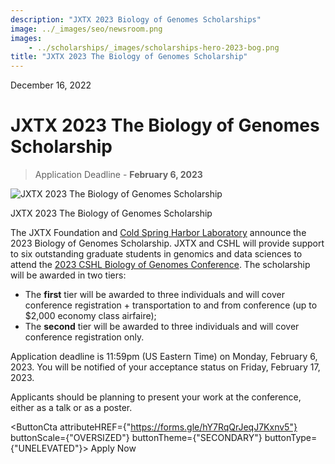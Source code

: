 ```yaml
---
description: "JXTX 2023 Biology of Genomes Scholarships"
image: ../_images/seo/newsroom.png
images:
    - ../scholarships/_images/scholarships-hero-2023-bog.png
title: "JXTX 2023 The Biology of Genomes Scholarship"
---
```


<Date>December 16, 2022</Date>

# JXTX 2023 The Biology of Genomes Scholarship

> Application Deadline - **February 6, 2023**

<Image alt="JXTX 2023 The Biology of Genomes Scholarship" image={props.images[0]}></Image>
<figcaption>JXTX 2023 The Biology of Genomes Scholarship</figcaption>

The JXTX Foundation and [Cold Spring Harbor Laboratory](https://meetings.cshl.edu/) announce the 2023 Biology of Genomes Scholarship. JXTX and CSHL will provide support to six outstanding graduate students in genomics and data sciences to attend the [2023 CSHL Biology of Genomes Conference](https://meetings.cshl.edu/meetings.aspx?meet=INFO&year=23). The scholarship will be awarded in two tiers:

- The **first** tier will be awarded to three individuals and will cover conference registration + transportation to and from conference (up to $2,000 economy class airfaire);
- The **second** tier will be awarded to three individuals and will cover conference registration only.

Application deadline is 11:59pm (US Eastern Time) on Monday, February 6, 2023.  You will be notified of your acceptance status on Friday, February 17, 2023.

Applicants should be planning to present your work at the conference, either as a talk or as a poster.

<ButtonCta
    attributeHREF={"https://forms.gle/hY7RqQrJeqJ7Kxnv5"}
    buttonScale={"OVERSIZED"}
    buttonTheme={"SECONDARY"}
    buttonType={"UNELEVATED"}>
Apply Now
</ButtonCta>
